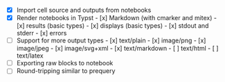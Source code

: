 - [x] Import cell source and outputs from notebooks
- [x] Render notebooks in Typst
      - [x] Markdown (with cmarker and mitex)
      - [x] results (basic types)
      - [x] displays (basic types)
      - [x] stdout and stderr
      - [x] errors
- [ ] Support for more output types
      - [x] text/plain
      - [x] image/png
      - [x] image/jpeg
      - [x] image/svg+xml
      - [x] text/markdown
      - [ ] text/html
      - [ ] text/latex
- [ ] Exporting raw blocks to notebook
- [ ] Round-tripping similar to prequery
